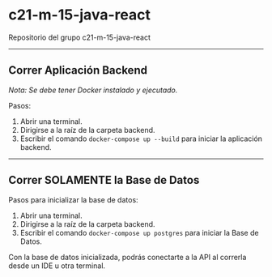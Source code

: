 # c21-m-15-java-react
Repositorio del grupo c21-m-15-java-react

---

## Correr Aplicación Backend

*Nota: Se debe tener Docker instalado y ejecutado.*

Pasos:
1. Abrir una terminal.
2. Dirigirse a la raíz de la carpeta backend.
3. Escribir el comando ``docker-compose up --build`` para iniciar la aplicación backend.

---

## Correr **SOLAMENTE** la Base de Datos

Pasos para inicializar la base de datos:
1. Abrir una terminal. 
2. Dirigirse a la raíz de la carpeta backend.
3. Escribir el comando ``docker-compose up postgres`` para iniciar la Base de Datos.

Con la base de datos inicializada, podrás conectarte a la API al correrla desde un IDE u otra terminal.
